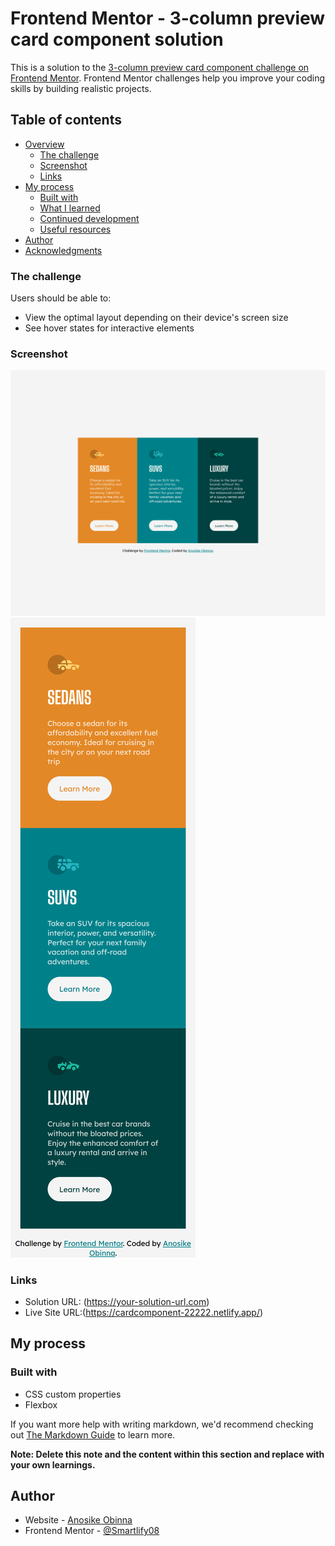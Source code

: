 # Frontend Mentor - 3-column preview card component solution

This is a solution to the [3-column preview card component challenge on Frontend Mentor](https://www.frontendmentor.io/challenges/3column-preview-card-component-pH92eAR2-). Frontend Mentor challenges help you improve your coding skills by building realistic projects.

## Table of contents

- [Overview](#overview)
  - [The challenge](#the-challenge)
  - [Screenshot](#screenshot)
  - [Links](#links)
- [My process](#my-process)
  - [Built with](#built-with)
  - [What I learned](#what-i-learned)
  - [Continued development](#continued-development)
  - [Useful resources](#useful-resources)
- [Author](#author)
- [Acknowledgments](#acknowledgments)

### The challenge

Users should be able to:

- View the optimal layout depending on their device's screen size
- See hover states for interactive elements

### Screenshot

![](./dist/images/desktop.png)
![](./dist/images/mobile.png)

### Links

- Solution URL: (https://your-solution-url.com)
- Live Site URL:(https://cardcomponent-22222.netlify.app/)

## My process

### Built with

- CSS custom properties
- Flexbox

If you want more help with writing markdown, we'd recommend checking out [The Markdown Guide](https://www.markdownguide.org/) to learn more.

**Note: Delete this note and the content within this section and replace with your own learnings.**

## Author

- Website - [Anosike Obinna](https://superb-pony-63b1e3.netlify.app)
- Frontend Mentor - [@Smartlify08](https://www.frontendmentor.io/profile/Smartlify08)
